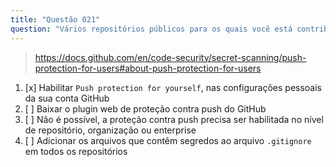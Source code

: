 ```yaml
---
title: "Questão 021"
question: "Vários repositórios públicos para os quais você está contribuindo não têm a opção de proteção contra push de segredos habilitada. O que você pode fazer para se proteger contra o envio acidental de segredos para esses repositórios?"
---
```



> https://docs.github.com/en/code-security/secret-scanning/push-protection-for-users#about-push-protection-for-users
1. [x] Habilitar `Push protection for yourself`, nas configurações pessoais da sua conta GitHub
1. [ ] Baixar o plugin web de proteção contra push do GitHub
1. [ ] Não é possível, a proteção contra push precisa ser habilitada no nível de repositório, organização ou enterprise
1. [ ] Adicionar os arquivos que contêm segredos ao arquivo `.gitignore` em todos os repositórios
